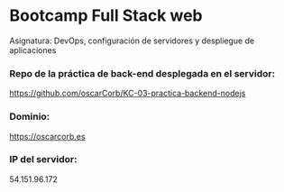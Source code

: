 # Bootcamp Full Stack web
Asignatura: DevOps, configuración de servidores y despliegue de aplicaciones

### Repo de la práctica de back-end desplegada en el servidor:
https://github.com/oscarCorb/KC-03-practica-backend-nodejs

### Dominio:
https://oscarcorb.es

### IP del servidor:
54.151.96.172
